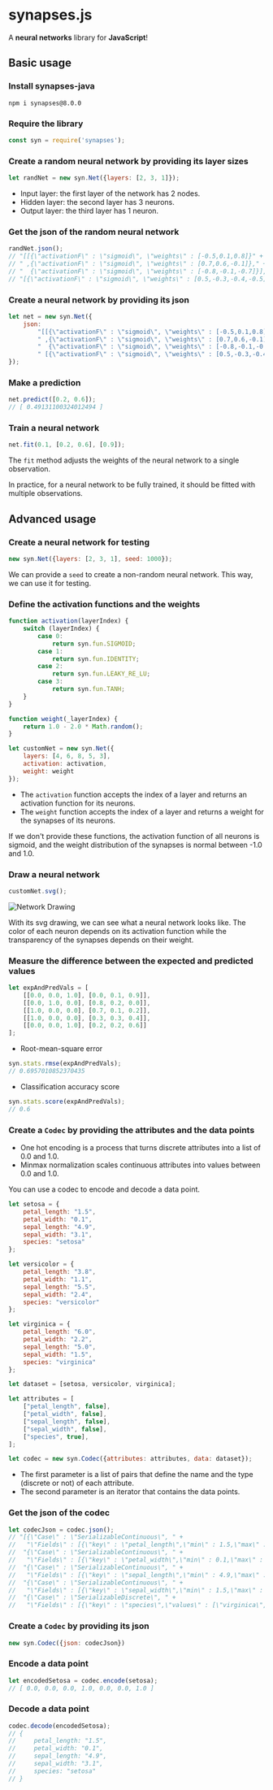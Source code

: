 # synapses.js

A **neural networks** library for **JavaScript**!

## Basic usage

### Install synapses-java

```
npm i synapses@8.0.0
```

### Require the library

```javascript
const syn = require('synapses');
```

### Create a random neural network by providing its layer sizes

```javascript
let randNet = new syn.Net({layers: [2, 3, 1]});
```

* Input layer: the first layer of the network has 2 nodes.
* Hidden layer: the second layer has 3 neurons.
* Output layer: the third layer has 1 neuron.

### Get the json of the random neural network

```javascript
randNet.json();
// "[[{\"activationF\" : \"sigmoid\", \"weights\" : [-0.5,0.1,0.8]}" +
// " ,{\"activationF\" : \"sigmoid\", \"weights\" : [0.7,0.6,-0.1]}," +
// "  {\"activationF\" : \"sigmoid\", \"weights\" : [-0.8,-0.1,-0.7]}]," +
// "[{\"activationF\" : \"sigmoid\", \"weights\" : [0.5,-0.3,-0.4,-0.5]}]]"
```

### Create a neural network by providing its json

```javascript
let net = new syn.Net({
    json:
        "[[{\"activationF\" : \"sigmoid\", \"weights\" : [-0.5,0.1,0.8]}" +
        " ,{\"activationF\" : \"sigmoid\", \"weights\" : [0.7,0.6,-0.1]}," +
        "  {\"activationF\" : \"sigmoid\", \"weights\" : [-0.8,-0.1,-0.7]}]," +
        " [{\"activationF\" : \"sigmoid\", \"weights\" : [0.5,-0.3,-0.4,-0.5]}]]"
});
```

### Make a prediction

```javascript
net.predict([0.2, 0.6]);
// [ 0.49131100324012494 ]
```

### Train a neural network

```javascript
net.fit(0.1, [0.2, 0.6], [0.9]);
```

The `fit` method adjusts the weights of the neural network to a single observation.

In practice, for a neural network to be fully trained, it should be fitted with multiple observations.

## Advanced usage

### Create a neural network for testing

```javascript
new syn.Net({layers: [2, 3, 1], seed: 1000});
```

We can provide a `seed` to create a non-random neural network.
This way, we can use it for testing.

### Define the activation functions and the weights

```javascript
function activation(layerIndex) {
    switch (layerIndex) {
        case 0:
            return syn.fun.SIGMOID;
        case 1:
            return syn.fun.IDENTITY;
        case 2:
            return syn.fun.LEAKY_RE_LU;
        case 3:
            return syn.fun.TANH;
    }
}

function weight(_layerIndex) {
    return 1.0 - 2.0 * Math.random();
}

let customNet = new syn.Net({
    layers: [4, 6, 8, 5, 3],
    activation: activation,
    weight: weight
});
```

* The `activation` function accepts the index of a layer and returns an activation function for its neurons.
* The `weight` function accepts the index of a layer and returns a weight for the synapses of its neurons.

If we don't provide these functions, the activation function of all neurons is sigmoid,
and the weight distribution of the synapses is normal between -1.0 and 1.0.

### Draw a neural network

```javascript
customNet.svg();
```

![Network Drawing](https://github.com/mrdimosthenis/synapses.js/blob/master/neural_network.png?raw=true)

With its svg drawing, we can see what a neural network looks like.
The color of each neuron depends on its activation function
while the transparency of the synapses depends on their weight.

### Measure the difference between the expected and predicted values

```javascript
let expAndPredVals = [
    [[0.0, 0.0, 1.0], [0.0, 0.1, 0.9]],
    [[0.0, 1.0, 0.0], [0.8, 0.2, 0.0]],
    [[1.0, 0.0, 0.0], [0.7, 0.1, 0.2]],
    [[1.0, 0.0, 0.0], [0.3, 0.3, 0.4]],
    [[0.0, 0.0, 1.0], [0.2, 0.2, 0.6]]
];
```

* Root-mean-square error

```javascript
syn.stats.rmse(expAndPredVals);
// 0.6957010852370435
```

* Classification accuracy score

```javascript
syn.stats.score(expAndPredVals);
// 0.6
```

### Create a `Codec` by providing the attributes and the data points

* One hot encoding is a process that turns discrete attributes into a list of 0.0 and 1.0.
* Minmax normalization scales continuous attributes into values between 0.0 and 1.0.

You can use a codec to encode and decode a data point.

```javascript
let setosa = {
    petal_length: "1.5",
    petal_width: "0.1",
    sepal_length: "4.9",
    sepal_width: "3.1",
    species: "setosa"
};

let versicolor = {
    petal_length: "3.8",
    petal_width: "1.1",
    sepal_length: "5.5",
    sepal_width: "2.4",
    species: "versicolor"
};

let virginica = {
    petal_length: "6.0",
    petal_width: "2.2",
    sepal_length: "5.0",
    sepal_width: "1.5",
    species: "virginica"
};

let dataset = [setosa, versicolor, virginica];

let attributes = [
    ["petal_length", false],
    ["petal_width", false],
    ["sepal_length", false],
    ["sepal_width", false],
    ["species", true],
];

let codec = new syn.Codec({attributes: attributes, data: dataset});
```

* The first parameter is a list of pairs that define the name and the type (discrete or not) of each attribute.
* The second parameter is an iterator that contains the data points.

### Get the json of the codec

```javascript
let codecJson = codec.json();
// "[{\"Case\" : \"SerializableContinuous\", " +
//   "\"Fields\" : [{\"key\" : \"petal_length\",\"min\" : 1.5,\"max\" : 6.0}]}," +
//  "{\"Case\" : \"SerializableContinuous\", " +
//   "\"Fields\" : [{\"key\" : \"petal_width\",\"min\" : 0.1,\"max\" : 2.2}]}," +
//  "{\"Case\" : \"SerializableContinuous\", " +
//   "\"Fields\" : [{\"key\" : \"sepal_length\",\"min\" : 4.9,\"max\" : 5.5}]}," +
//  "{\"Case\" : \"SerializableContinuous\", " +
//   "\"Fields\" : [{\"key\" : \"sepal_width\",\"min\" : 1.5,\"max\" : 3.1}]}," +
//  "{\"Case\" : \"SerializableDiscrete\", " +
//   "\"Fields\" : [{\"key\" : \"species\",\"values\" : [\"virginica\",\"versicolor\",\"setosa\"]}]}]"
```

### Create a `Codec` by providing its json

```javascript
new syn.Codec({json: codecJson})
```

### Encode a data point

```javascript
let encodedSetosa = codec.encode(setosa);
// [ 0.0, 0.0, 0.0, 1.0, 0.0, 0.0, 1.0 ]
```

### Decode a data point

```javascript
codec.decode(encodedSetosa);
// {
//     petal_length: "1.5",
//     petal_width: "0.1",
//     sepal_length: "4.9",
//     sepal_width: "3.1",
//     species: "setosa"
// }
```
